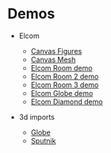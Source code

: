 # Demos

- Elcom
    - [Canvas Figures](https://pxjam.github.io/demos/out/canvas-figures/)
    - [Canvas Mesh](https://pxjam.github.io/demos/out/canvas-mesh/)
    - [Elcom Room demo ](https://pxjam.github.io/demos/out/elcom/room.html)
    - [Elcom Room 2 demo ](https://pxjam.github.io/demos/out/elcom/room2.html)
    - [Elcom Room 3 demo ](https://pxjam.github.io/demos/out/elcom/room3.html)
    - [Elcom Globe demo ](https://pxjam.github.io/demos/out/elcom/globe.html)
    - [Elcom Diamond demo ](https://pxjam.github.io/demos/out/elcom/diamond.html)

- 3d imports
    - [Globe](https://pxjam.github.io/demos/out/3d-gltf/index.html)
    - [Sputnik](https://pxjam.github.io/demos/out/3d-gltf/sputnik.html)